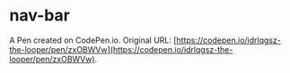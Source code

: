 # nav-bar

A Pen created on CodePen.io. Original URL: [https://codepen.io/idrlqgsz-the-looper/pen/zxOBWVw](https://codepen.io/idrlqgsz-the-looper/pen/zxOBWVw).

